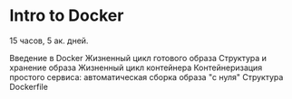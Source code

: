 Intro to Docker
===============
15 часов, 5 ак. дней.

Введение в Docker
Жизненный цикл готового образа
Структура и хранение образа
Жизненный цикл контейнера
Контейнеризация простого сервиса: автоматическая сборка образа "с нуля"
Структура Dockerfile
